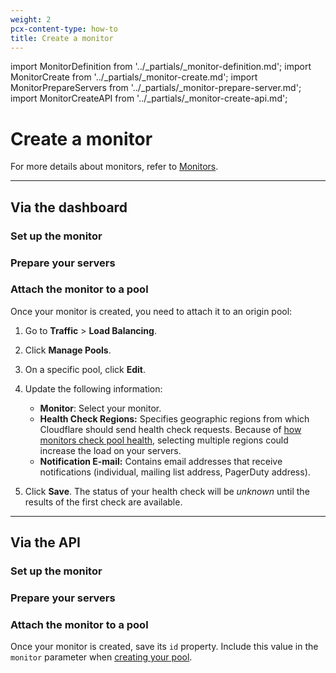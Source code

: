 ```yaml
---
weight: 2
pcx-content-type: how-to
title: Create a monitor
---
```


import MonitorDefinition from '../_partials/_monitor-definition.md';
import MonitorCreate from '../_partials/_monitor-create.md';
import MonitorPrepareServers from '../_partials/_monitor-prepare-server.md';
import MonitorCreateAPI from '../_partials/_monitor-create-api.md';

# Create a monitor

<MonitorDefinition />

For more details about monitors, refer to [Monitors](/load-balancing/understand-basics/monitors/).

---

## Via the dashboard

### Set up the monitor

<MonitorCreate />

### Prepare your servers

<MonitorPrepareServers />

### Attach the monitor to a pool

Once your monitor is created, you need to attach it to an origin pool:

1.  Go to **Traffic** > **Load Balancing**.

2.  Click **Manage Pools**.

3.  On a specific pool, click **Edit**.

4.  Update the following information:

    - **Monitor**: Select your monitor.
    - **Health Check Regions:** Specifies geographic regions from which Cloudflare should send health check requests. Because of [how monitors check pool health](/load-balancing/understand-basics/health-details/#how-an-origin-becomes-unhealthy), selecting multiple regions could increase the load on your servers.
    - **Notification E-mail:** Contains email addresses that receive notifications (individual, mailing list address, PagerDuty address).

5.  Click **Save**. The status of your health check will be _unknown_ until the results of the first check are available.

---

## Via the API

### Set up the monitor

<MonitorCreateAPI />

### Prepare your servers

<MonitorPrepareServers />

### Attach the monitor to a pool

Once your monitor is created, save its `id` property. Include this value in the `monitor` parameter when [creating your pool](/load-balancing/how-to/create-pool/#via-the-api).
